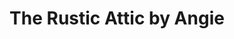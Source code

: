 ---
title: "The Rustic Attic by Angie"
url: /plainfield/the-rustic-attic-by-angie/
shop: clothes
---